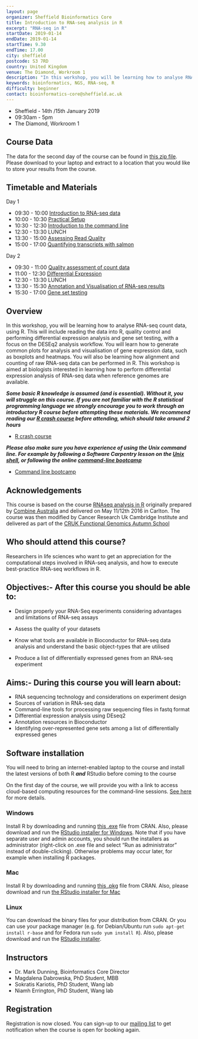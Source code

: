 ```yaml
---
layout: page
organizer: Sheffield Bioinformatics Core
title: Introduction to RNA-seq analysis in R
excerpt: "RNA-seq in R"
startDate: 2019-01-14
endDate: 2019-01-14
startTime: 9.30
endTime: 17.00
city: sheffield
postcode: S3 7RD
country: United Kingdom
venue: The Diamond, Workroom 1
description: "In this workshop, you will be learning how to analyse RNA-seq count data, using R. This will include reading the data into R, quality control and performing differential expression analysis and gene set testing, with a focus on the edgeR analysis workflow. You will learn how to generate common plots for analysis and visualisation of gene expression data, such as boxplots and heatmaps. You will also be learning how alignment and counting of raw RNA-seq data can be performed in R. This workshop is aimed at biologists interested in learning how to perform differential expression analysis of RNA-seq data when reference genomes are available.."
keywords: bioinformatics, NGS, RNA-seq, R
difficulty: beginner
contact: bioinformatics-core@sheffield.ac.uk
---
```


- Sheffield - 14th /15th January 2019
- 09:30am - 5pm
- The Diamond, Workroom 1

## Course Data


The data for the second day of the course can be found in [this zip file](http://sbc.shef.ac.uk/workshops/2019-01-14-rna-seq-r/CourseData.zip). Please download to your laptop and extract to a location that you would like to store your results from the course.

## Timetable and Materials

Day 1


- 09:30 - 10:00 [Introduction to RNA-seq data](https://docs.google.com/presentation/d/1Q9FkPORoxkS67051ygIGnIe5tT641ssA40t3j8fdics/edit?usp=sharing)
- 10:00 - 10:30 [Practical Setup](http://sbc.shef.ac.uk/RNAseq-R/setup.nb.html)
- 10:30 - 12:30 [Introduction to the command line](https://datacarpentry.org/shell-genomics/01-introduction/)
- 12:30 - 13:30 LUNCH
- 13:30 - 15:00 [Assessing Read Quality](http://sbc.shef.ac.uk/workshops/2019-01-14-rna-seq-r/read-quality.nb.html)
- 15:00 - 17:00 [Quantifying transcripts with salmon](http://sbc.shef.ac.uk/workshops/2019-01-14-rna-seq-r//align-and-quantification.nb.html)

Day 2

- 09:30 - 11:00 [Quality assessment of count data](http://sbc.shef.ac.uk/workshops/2019-01-14-rna-seq-r/rna-seq-preprocessing.nb.html)
- 11:00 - 12:30 [Differential Expression](http://sbc.shef.ac.uk/workshops/2019-01-14-rna-seq-r/rna-seq-de.nb.html)
- 12:30 - 13:30 LUNCH
- 13:30 - 15:30 [Annotation and Visualisation of RNA-seq results](http://sbc.shef.ac.uk/workshops/2019-01-14-rna-seq-r/rna-seq-annotation-visualisation.nb.html)
- 15:30 - 17:00 [Gene set testing](http://sbc.shef.ac.uk/workshops/2019-01-14-rna-seq-r/rna-seq-gene-set-testing.nb.html)


## Overview

In this workshop, you will be learning how to analyse RNA-seq count data, using R. This will include reading the data into R, quality control and performing differential expression analysis and gene set testing, with a focus on the DESEq2 analysis workflow. You will learn how to generate common plots for analysis and visualisation of gene expression data, such as boxplots and heatmaps. You will also be learning how alignment and counting of raw RNA-seq data can be performed in R. This workshop is aimed at biologists interested in learning how to perform differential expression analysis of RNA-seq data when reference genomes are available.

***Some basic R knowledge is assumed (and is essential). Without it, you will struggle on this course. If you are not familiar with the R statistical programming language we strongly encourage you to work through an introductory R course before attempting these materials. We recommend reading our [R crash course](https://bioinformatics-core-shared-training.github.io/r-crash-course/) before attending, which should take around 2 hours***

- [R crash course](https://bioinformatics-core-shared-training.github.io/r-crash-course/crash-course.nb.html)

***Please also make sure you have experience of using the Unix command line. For example by following a Software Carpentry lesson on the [Unix shell](http://swcarpentry.github.io/shell-novice/), or following the online [command-line bootcamp](http://rik.smith-unna.com/command_line_bootcamp/?id=ghu7d9fl7cn)***

- [Command line bootcamp](http://rik.smith-unna.com/command_line_bootcamp/?id=ghu7d9fl7cn)

## Acknowledgements

This course is based on the course [RNAseq analysis in R](http://combine-australia.github.io/2016-05-11-RNAseq/) originally prepared by [Combine Australia](https://combine.org.au/) and delivered on May 11/12th 2016 in Carlton. The course was then modified by Cancer Research Uk Cambridge Institute and delivered as part of the [CRUK Functional Genomics Autumn School](https://bioinformatics-core-shared-training.github.io/cruk-autumn-school-2017/)

## Who should attend this course?

Researchers in life sciences who want to get an appreciation for the computational steps involved in RNA-seq analysis, and how to execute best-practice RNA-seq workflows in R.

## Objectives:- After this course you should be able to:

- Design properly your RNA-Seq experiments considering advantages and limitations of RNA-seq assays
- Assess the quality of your datasets

- Know what tools are available in Bioconductor for RNA-seq data analysis and understand the basic object-types that are utilised
- Produce a list of differentially expressed genes from an RNA-seq experiment 

## Aims:- During this course you will learn about:

- RNA sequencing technology and considerations on experiment design
- Sources of variation in RNA-seq data
- Command-line tools for processing raw sequencing files in fastq format
- Differential expression analysis using DEseq2
- Annotation resources in Bioconductor
- Identifying over-represented gene sets among a list of differentially expressed genes 
    
## Software installation

You will need to bring an internet-enabled laptop to the course and install the latest versions of both R ***and*** RStudio before coming to the course

On the first day of the course, we will provide you with a link to access cloud-based computing resources for the command-line sessions. [See here](http://sbc.shef.ac.uk/workshops/2019-01-14-rna-seq-r/setup.nb.html) for more details.

### Windows

Install R by downloading and running [this .exe](http://cran.r-project.org/bin/windows/base/release.htm) file from CRAN. Also, please download and run the [RStudio installer for Windows](https://www.rstudio.com/products/rstudio/download/#download). Note that if you have separate user and admin accounts, you should run the installers as administrator (right-click on .exe file and select “Run as administrator” instead of double-clicking). Otherwise problems may occur later, for example when installing R packages.

### Mac

Install R by downloading and running [this .pkg](http://cran.r-project.org/bin/macosx/R-latest.pkg) file from CRAN. Also, please download and run [the RStudio installer for Mac](https://www.rstudio.com/products/rstudio/download/#download)

### Linux

You can download the binary files for your distribution from CRAN. Or you can use your package manager (e.g. for Debian/Ubuntu run `sudo apt-get install r-base` and for Fedora run `sudo yum install R`). Also, please download and run the [RStudio installer](https://www.rstudio.com/products/rstudio/download/#download).



## Instructors

- Dr. Mark Dunning, Bioinformatics Core Director
- Magdalena Dabrowska, PhD Student, MBB
- Sokratis Kariotis, PhD Student, Wang lab
- Niamh Errington, PhD Student, Wang lab


## Registration 

Registration is now closed. You can sign-up to our [mailing list](https://groups.google.com/a/sheffield.ac.uk/forum/#!forum/bioinformatics-core-news/join) to get notification when the course is open for booking again.

